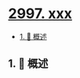 # [2997. xxx](https://github.com/Tdahuyou/TNotes.leetcode/tree/main/notes/2997.%20xxx)

<!-- region:toc -->

- [1. 📝 概述](#1--概述)

<!-- endregion:toc -->

## 1. 📝 概述
